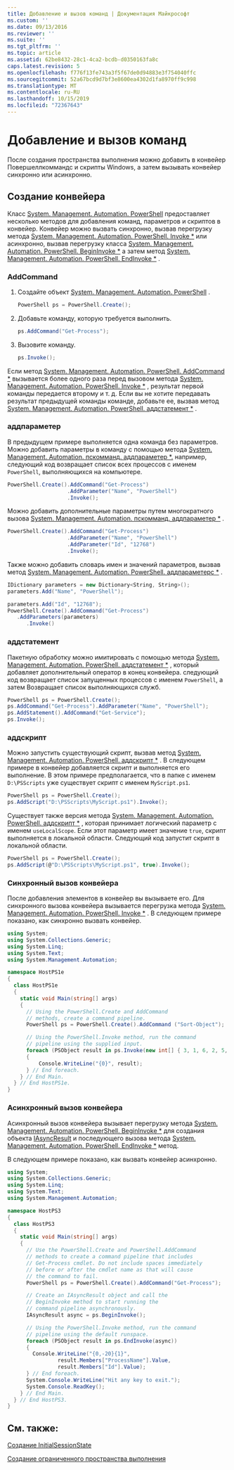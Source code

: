 ```yaml
---
title: Добавление и вызов команд | Документация Майкрософт
ms.custom: ''
ms.date: 09/13/2016
ms.reviewer: ''
ms.suite: ''
ms.tgt_pltfrm: ''
ms.topic: article
ms.assetid: 62be8432-28c1-4ca2-bcdb-d0350163fa8c
caps.latest.revision: 5
ms.openlocfilehash: f776f13fe743a3f5f67de0d94883e3f754040ffc
ms.sourcegitcommit: 52a67bcd9d7bf3e8600ea4302d1fa8970ff9c998
ms.translationtype: MT
ms.contentlocale: ru-RU
ms.lasthandoff: 10/15/2019
ms.locfileid: "72367643"
---
```

# <a name="adding-and-invoking-commands"></a>Добавление и вызов команд

После создания пространства выполнения можно добавить в конвейер Повершеллкоммандс и скрипты Windows, а затем вызывать конвейер синхронно или асинхронно.

## <a name="creating-a-pipeline"></a>Создание конвейера

 Класс [System. Management. Automation. PowerShell](/dotnet/api/system.management.automation.powershell) предоставляет несколько методов для добавления команд, параметров и скриптов в конвейер. Конвейер можно вызвать синхронно, вызвав перегрузку метода [System. Management. Automation. PowerShell. Invoke *](/dotnet/api/System.Management.Automation.PowerShell.Invoke) или асинхронно, вызвав перегрузку класса [System. Management. Automation. PowerShell. BeginInvoke *](/dotnet/api/System.Management.Automation.PowerShell.BeginInvoke) а затем метод [System. Management. Automation. PowerShell. EndInvoke *](/dotnet/api/System.Management.Automation.PowerShell.EndInvoke) .

### <a name="addcommand"></a>AddCommand

1. Создайте объект [System. Management. Automation. PowerShell](/dotnet/api/system.management.automation.powershell) .

   ```csharp
   PowerShell ps = PowerShell.Create();
   ```

2. Добавьте команду, которую требуется выполнить.

   ```csharp
   ps.AddCommand("Get-Process");
   ```

3. Вызовите команду.

   ```csharp
   ps.Invoke();
   ```

 Если метод [System. Management. Automation. PowerShell. AddCommand *](/dotnet/api/System.Management.Automation.PowerShell.AddCommand) вызывается более одного раза перед вызовом метода [System. Management. Automation. PowerShell. Invoke *](/dotnet/api/System.Management.Automation.PowerShell.Invoke) , результат первой команды передается второму и т. д. Если вы не хотите передавать результат предыдущей команды команде, добавьте ее, вызвав метод [System. Management. Automation. PowerShell. аддстатемент *](/dotnet/api/System.Management.Automation.PowerShell.AddStatement) .

### <a name="addparameter"></a>аддпараметер

 В предыдущем примере выполняется одна команда без параметров. Можно добавить параметры в команду с помощью метода [System. Management. Automation. пскомманд. аддпараметер *.](/dotnet/api/System.Management.Automation.PSCommand.AddParameter) например, следующий код возвращает список всех процессов с именем `PowerShell`, выполняющихся на компьютере.

```csharp
PowerShell.Create().AddCommand("Get-Process")
                   .AddParameter("Name", "PowerShell")
                   .Invoke();
```

 Можно добавить дополнительные параметры путем многократного вызова [System. Management. Automation. пскомманд. аддпараметер *](/dotnet/api/System.Management.Automation.PSCommand.AddParameter) .

```csharp
PowerShell.Create().AddCommand("Get-Process")
                   .AddParameter("Name", "PowerShell")
                   .AddParameter("Id", "12768")
                   .Invoke();
```

 Также можно добавить словарь имен и значений параметров, вызвав метод [System. Management. Automation. PowerShell. аддпараметерс *](/dotnet/api/System.Management.Automation.PowerShell.AddParameters) .

```csharp
IDictionary parameters = new Dictionary<String, String>();
parameters.Add("Name", "PowerShell");

parameters.Add("Id", "12768");
PowerShell.Create().AddCommand("Get-Process")
   .AddParameters(parameters)
      .Invoke()

```

### <a name="addstatement"></a>аддстатемент

 Пакетную обработку можно имитировать с помощью метода [System. Management. Automation. PowerShell. аддстатемент *](/dotnet/api/System.Management.Automation.PowerShell.AddStatement) , который добавляет дополнительный оператор в конец конвейера. следующий код возвращает список запущенных процессов с именем `PowerShell`, а затем Возвращает список выполняющихся служб.

```csharp
PowerShell ps = PowerShell.Create();
ps.AddCommand("Get-Process").AddParameter("Name", "PowerShell");
ps.AddStatement().AddCommand("Get-Service");
ps.Invoke();
```

### <a name="addscript"></a>аддскрипт

 Можно запустить существующий скрипт, вызвав метод [System. Management. Automation. PowerShell. аддскрипт *](/dotnet/api/System.Management.Automation.PowerShell.AddScript) . В следующем примере в конвейер добавляется скрипт и выполняется его выполнение. В этом примере предполагается, что в папке с именем `D:\PSScripts` уже существует скрипт с именем `MyScript.ps1`.

```csharp
PowerShell ps = PowerShell.Create();
ps.AddScript("D:\PSScripts\MyScript.ps1").Invoke();
```

 Существует также версия метода [System. Management. Automation. PowerShell. аддскрипт *](/dotnet/api/System.Management.Automation.PowerShell.AddScript) , которая принимает логический параметр с именем `useLocalScope`. Если этот параметр имеет значение `true`, скрипт выполняется в локальной области. Следующий код запустит скрипт в локальной области.

```csharp
PowerShell ps = PowerShell.Create();
ps.AddScript(@"D:\PSScripts\MyScript.ps1", true).Invoke();
```

### <a name="invoking-a-pipeline-synchronously"></a>Синхронный вызов конвейера

 После добавления элементов в конвейер вы вызываете его. Для синхронного вызова конвейера вызывается перегрузка метода [System. Management. Automation. PowerShell. Invoke *](/dotnet/api/System.Management.Automation.PowerShell.Invoke) . В следующем примере показано, как синхронно вызвать конвейер.

```csharp
using System;
using System.Collections.Generic;
using System.Linq;
using System.Text;
using System.Management.Automation;

namespace HostPS1e
{
  class HostPS1e
  {
    static void Main(string[] args)
    {
      // Using the PowerShell.Create and AddCommand
      // methods, create a command pipeline.
      PowerShell ps = PowerShell.Create().AddCommand ("Sort-Object");

      // Using the PowerShell.Invoke method, run the command
      // pipeline using the supplied input.
      foreach (PSObject result in ps.Invoke(new int[] { 3, 1, 6, 2, 5, 4 }))
      {
          Console.WriteLine("{0}", result);
      } // End foreach.
    } // End Main.
  } // End HostPS1e.
}
```

### <a name="invoking-a-pipeline-asynchronously"></a>Асинхронный вызов конвейера

 Асинхронный вызов конвейера вызывает перегрузку метода [System. Management. Automation. PowerShell. BeginInvoke *](/dotnet/api/System.Management.Automation.PowerShell.BeginInvoke) для создания объекта [IAsyncResult](https://msdn.microsoft.com/library/system.iasyncresult\(v=vs.110\).aspx) и последующего вызова метода [System. Management. Automation. PowerShell. EndInvoke *](/dotnet/api/System.Management.Automation.PowerShell.EndInvoke) метод.

 В следующем примере показано, как вызвать конвейер асинхронно.

```csharp
using System;
using System.Collections.Generic;
using System.Linq;
using System.Text;
using System.Management.Automation;

namespace HostPS3
{
  class HostPS3
  {
    static void Main(string[] args)
    {
      // Use the PowerShell.Create and PowerShell.AddCommand
      // methods to create a command pipeline that includes
      // Get-Process cmdlet. Do not include spaces immediately
      // before or after the cmdlet name as that will cause
      // the command to fail.
      PowerShell ps = PowerShell.Create().AddCommand("Get-Process");

      // Create an IAsyncResult object and call the
      // BeginInvoke method to start running the
      // command pipeline asynchronously.
      IAsyncResult async = ps.BeginInvoke();

      // Using the PowerShell.Invoke method, run the command
      // pipeline using the default runspace.
      foreach (PSObject result in ps.EndInvoke(async))
      {
        Console.WriteLine("{0,-20}{1}",
                result.Members["ProcessName"].Value,
                result.Members["Id"].Value);
      } // End foreach.
      System.Console.WriteLine("Hit any key to exit.");
      System.Console.ReadKey();
    } // End Main.
  } // End HostPS3.
}
```

## <a name="see-also"></a>См. также:

 [Создание InitialSessionState](./creating-an-initialsessionstate.md)

 [Создание ограниченного пространства выполнения](./creating-a-constrained-runspace.md)
